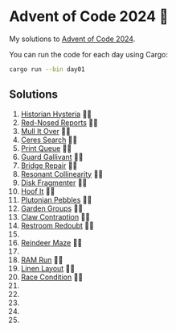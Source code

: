 # Advent of Code 2024 🌟

My solutions to [Advent of Code 2024](https://adventofcode.com/2024).

You can run the code for each day using Cargo:

```bash
cargo run --bin day01
```

## Solutions

1. [Historian Hysteria](day01) 🌟🌟
2. [Red-Nosed Reports](day02) 🌟🌟
3. [Mull It Over](day03) 🌟🌟
4. [Ceres Search](day04) 🌟🌟
5. [Print Queue](day05) 🌟🌟
6. [Guard Gallivant](day06) 🌟🌟
7. [Bridge Repair](day07) 🌟🌟
8. [Resonant Collinearity](day08) 🌟🌟
9. [Disk Fragmenter](day09) 🌟🌟
10. [Hoof It](day10) 🌟🌟
11. [Plutonian Pebbles](day11) 🌟🌟
12. [Garden Groups](day12) 🌟🌟
13. [Claw Contraption](day13) 🌟🌟
14. [Restroom Redoubt](day14) 🌟🌟
15. [](day15)
16. [Reindeer Maze](day16) 🌟🌟
17. [](day17)
18. [RAM Run](day18) 🌟🌟
19. [Linen Layout](day19) 🌟🌟
20. [Race Condition](day20) 🌟🌟
21. [](day21)
22. [](day22)
23. [](day23)
24. [](day24)
25. [](day25)
